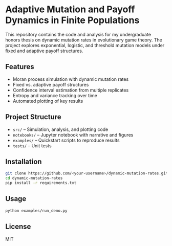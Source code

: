 # Adaptive Mutation and Payoff Dynamics in Finite Populations

This repository contains the code and analysis for my undergraduate honors thesis on dynamic mutation rates in evolutionary game theory.
The project explores exponential, logistic, and threshold mutation models under fixed and adaptive payoff structures.

## Features
- Moran process simulation with dynamic mutation rates
- Fixed vs. adaptive payoff structures
- Confidence interval estimation from multiple replicates
- Entropy and variance tracking over time
- Automated plotting of key results

## Project Structure
- `src/` – Simulation, analysis, and plotting code
- `notebooks/` – Jupyter notebook with narrative and figures
- `examples/` – Quickstart scripts to reproduce results
- `tests/` – Unit tests

## Installation
```bash
git clone https://github.com/<your-username>/dynamic-mutation-rates.git
cd dynamic-mutation-rates
pip install -r requirements.txt
```

## Usage
```bash
python examples/run_demo.py
```

## License
MIT
